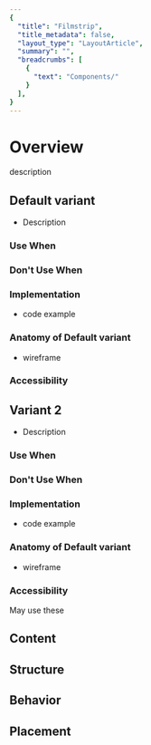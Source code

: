 ```yaml
---
{
  "title": "Filmstrip",
  "title_metadata": false,
  "layout_type": "LayoutArticle",
  "summary": "",
  "breadcrumbs": [
    {
      "text": "Components/"
    }
  ],
}
---
```



<cdr-doc-table-of-contents-shell >

# Overview
description

## Default variant

-  Description

### Use When

### Don't Use When
### Implementation

-  code example
### Anatomy of Default variant

-  wireframe

### Accessibility

## Variant 2

-  Description

### Use When

### Don't Use When
### Implementation

-  code example
### Anatomy of Default variant

-  wireframe


### Accessibility


May use these 
## Content
  
## Structure
  
## Behavior 

## Placement 

</cdr-doc-table-of-contents-shell>
